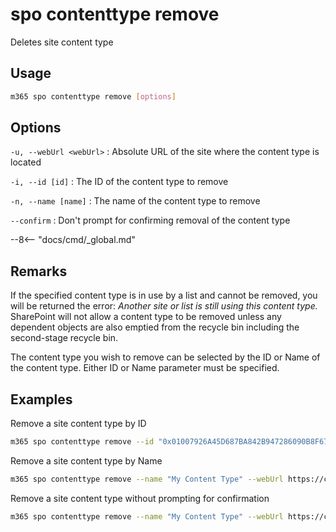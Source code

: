 # spo contenttype remove

Deletes site content type

## Usage

```sh
m365 spo contenttype remove [options]
```

## Options

`-u, --webUrl <webUrl>`
: Absolute URL of the site where the content type is located

`-i, --id [id]`
: The ID of the content type to remove

`-n, --name [name]`
: The name of the content type to remove

`--confirm`
: Don't prompt for confirming removal of the content type

--8<-- "docs/cmd/_global.md"

## Remarks

If the specified content type is in use by a list and cannot be removed, you will be returned the error: _Another site or list is still using this content type._ SharePoint will not allow a content type to be removed unless any dependent objects are also emptied from the recycle bin including the second-stage recycle bin.

The content type you wish to remove can be selected by the ID or Name of the content type. Either ID or Name parameter must be specified.

## Examples

Remove a site content type by ID

```sh
m365 spo contenttype remove --id "0x01007926A45D687BA842B947286090B8F67D" --webUrl https://contoso.sharepoint.com
```

Remove a site content type by Name

```sh
m365 spo contenttype remove --name "My Content Type" --webUrl https://contoso.sharepoint.com --confirm
```

Remove a site content type without prompting for confirmation

```sh
m365 spo contenttype remove --name "My Content Type" --webUrl https://contoso.sharepoint.com --confirm
```